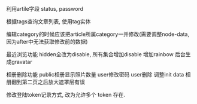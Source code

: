 利用artile字段 status, password

根据tags查询文章列表, 使用tag实体

编辑category的时候应该把article所属category一并修改(需要调整node-data, 因为after中无法获取修改前的数据)

最近浏览功能
hidden全改为disable, 所有集合增加disable
增加rainbow
后台生成gravatar

相册删除功能
public相册显示照片数量
user修改密码
user删除
调整init data
相册翻到第二页之后放大遮罩层有误

修改登陆token记录方式, 改为允许多个 token 存在.
